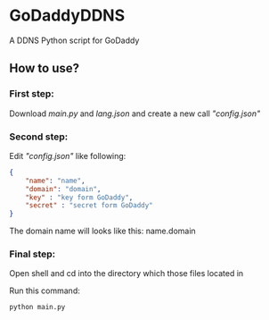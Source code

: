 # GoDaddyDDNS
A DDNS Python script for GoDaddy

## How to use?

### First step:

Download *main.py* and *lang.json* and create a new call *"config.json"*

### Second step:

Edit *"config.json"* like following:

```json
{
    "name": "name",
    "domain": "domain",
    "key" : "key form GoDaddy",
    "secret" : "secret form GoDaddy"
}
```

The domain name will looks like this: name.domain

### Final step:

Open shell and cd into the directory which those files located in

Run this command:

```shell
python main.py
```
